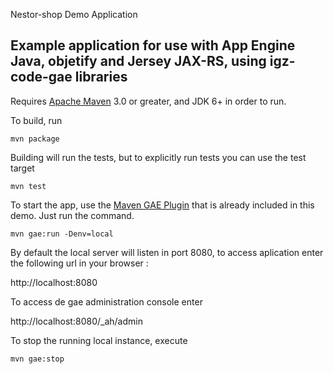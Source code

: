 Nestor-shop Demo Application

## Example application for use with App Engine Java, objetify and Jersey JAX-RS, using igz-code-gae libraries 

Requires [Apache Maven](http://maven.apache.org) 3.0 or greater, and JDK 6+ in order to run.

To build, run

    mvn package

Building will run the tests, but to explicitly run tests you can use the test target

    mvn test

To start the app, use the [Maven GAE Plugin](https://github.com/maven-gae-plugin/maven-gae-plugin) that is already included in this demo.  Just run the command.

    mvn gae:run -Denv=local
    
By default the local server will listen in port 8080, to access aplication enter the following url in your browser : 

http://localhost:8080

To access de gae administration console enter

http://localhost:8080/_ah/admin 

To stop the running local instance, execute

    mvn gae:stop
    
 
